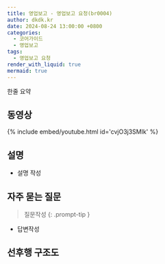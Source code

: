 ```yaml
---
title: 영업보고 - 영업보고 요청(br0004)
author: dkdk.kr
date: 2024-08-24 13:00:00 +0800
categories:
  - 코어가이드
  - 영업보고
tags:
  - 영업보고 요청
render_with_liquid: true
mermaid: true
---
```

한줄 요약

## 동영상

{% include embed/youtube.html id='cvjO3j3SMlk' %}

## 설명

- 설명 작성

## 자주 묻는 질문

> 질문작성
{: .prompt-tip }

- 답변작성



## 선후행 구조도
